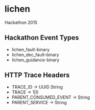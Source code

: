 # lichen
Hackathon 2015

## Hackathon Event Types
 - lichen_fault-binary
 - lichen_dec_fault-binary
 - lichen_guidance-binary

## HTTP Trace Headers
 - TRACE_ID -> UUID String
 - TRACE -> 1|0
 - PARENT_CONSUMED_EVENT -> String
 - PARENT_SERVICE -> String

